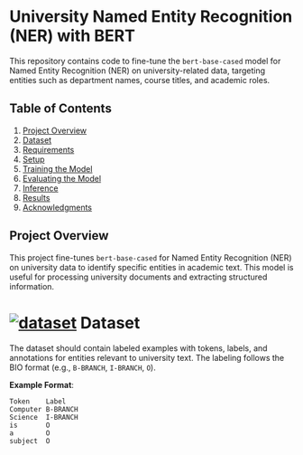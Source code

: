 # University Named Entity Recognition (NER) with BERT

This repository contains code to fine-tune the `bert-base-cased` model for Named Entity Recognition (NER) on university-related data, targeting entities such as department names, course titles, and academic roles.

## Table of Contents
1. [Project Overview](#project-overview)
2. [Dataset](#dataset)
3. [Requirements](#requirements)
4. [Setup](#setup)
5. [Training the Model](#training-the-model)
6. [Evaluating the Model](#evaluating-the-model)
7. [Inference](#inference)
8. [Results](#results)
9. [Acknowledgments](#acknowledgments)

## Project Overview

This project fine-tunes `bert-base-cased` for Named Entity Recognition (NER) on university data to identify specific entities in academic text. This model is useful for processing university documents and extracting structured information.

#  <a href="https://imgbb.com/"><img src="https://i.ibb.co/D9vKsxH/dataset.png" alt="dataset" border="0"></a> Dataset

The dataset should contain labeled examples with tokens, labels, and annotations for entities relevant to university text. The labeling follows the BIO format (e.g., `B-BRANCH`, `I-BRANCH`, `O`).

**Example Format**:
```plaintext
Token    Label
Computer B-BRANCH
Science  I-BRANCH
is       O
a        O
subject  O
